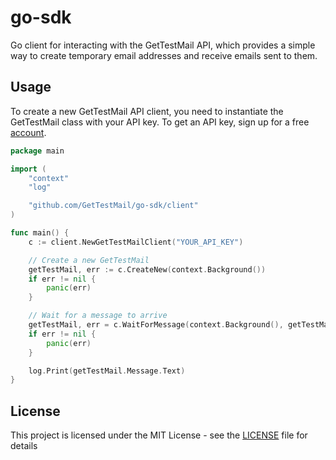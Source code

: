 # go-sdk

Go client for interacting with the GetTestMail API, which provides a simple way to create temporary email addresses and receive emails sent to them.


## Usage

To create a new GetTestMail API client, you need to instantiate the GetTestMail class with your API key. To get an API key, sign up for a free [account](https://gettestmail.com).

```go
package main

import (
	"context"
	"log"

	"github.com/GetTestMail/go-sdk/client"
)

func main() {
	c := client.NewGetTestMailClient("YOUR_API_KEY")

	// Create a new GetTestMail
	getTestMail, err := c.CreateNew(context.Background())
	if err != nil {
		panic(err)
	}

	// Wait for a message to arrive
	getTestMail, err = c.WaitForMessage(context.Background(), getTestMail.ID)
	if err != nil {
		panic(err)
	}

	log.Print(getTestMail.Message.Text)
}
```

## License

This project is licensed under the MIT License - see the [LICENSE](LICENSE) file for details